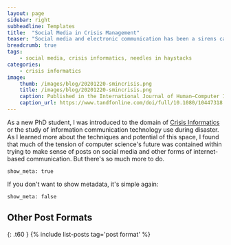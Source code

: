 ```yaml
---
layout: page
sidebar: right
subheadline: Templates
title:  "Social Media in Crisis Management"
teaser: "Social media and electronic communication has been a sirens call for computer and information scientists since 9/11. What has been attempted and how successful has it been?"
breadcrumb: true
tags:
    - social media, crisis informatics, needles in haystacks
categories:
    - crisis informatics
image:
    thumb: /images/blog/20201220-smincrisis.png
    title: /images/blog/20201220-smincrisis.png
    caption: Published in the International Journal of Human–Computer Interaction Volume 34, 2018 - Issue 4: Social Media in Crisis Management
    caption_url: https://www.tandfonline.com/doi/full/10.1080/10447318.2018.1427832
---
```

As a new PhD student, I was introduced to the domain of <a href="https://tinyurl.com/crisisinformatics" target=_blank>Crisis Informatics</a> or the study of information communication technology use during disaster. As I learned more about the techniques and potential of this space, I found that much of the tension of computer science's future was contained within trying to make sense of posts on social media and other forms of internet-based communication. But there's so much more to do. 
<!--more-->

~~~
show_meta: true
~~~

If you don't want to show metadata, it's simple again:

~~~
show_meta: false
~~~


## Other Post Formats
{: .t60 }
{% include list-posts tag='post format' %}

